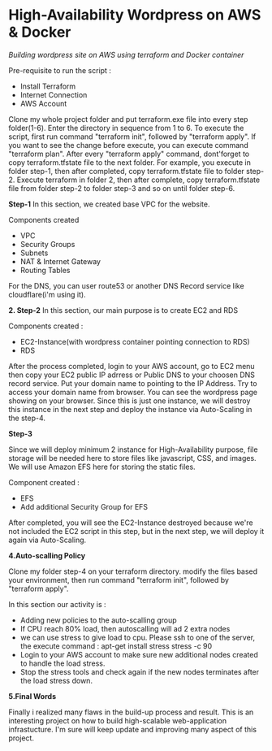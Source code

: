 # High-Availability Wordpress on AWS & Docker

_Building wordpress site on AWS using terraform and Docker container_


Pre-requisite to run the script :
- Install Terraform
- Internet Connection
- AWS Account

Clone my whole project folder and put terraform.exe file into every step folder(1-6). Enter the directory in sequence from 1 to 6. To execute the script, first run command "terraform init", followed by "terraform apply". If you want to see the change before execute, you can execute command "terraform plan". After every "terraform apply" command, dont'forget to copy terraform.tfstate file to the next folder. For example, you execute in folder step-1, then after completed, copy terraform.tfstate file to folder step-2. Execute terraform in folder 2, then after complete, copy terraform.tfstate file from folder step-2 to folder step-3 and so on until folder step-6.


**Step-1**
In this section, we created base VPC for the website.

Components created
- VPC
- Security Groups
- Subnets
- NAT & Internet Gateway
- Routing Tables

For the DNS, you can user route53 or another DNS Record service like cloudflare(i'm using it).

**2. Step-2**
In this section, our main purpose is to create EC2 and RDS

Components created :
- EC2-Instance(with wordpress container pointing connection to RDS)
- RDS 

After the process completed, login to your AWS account, go to EC2 menu then copy your EC2 public IP adrress or Public DNS to your choosen DNS record service. Put your domain name to pointing to the IP Address. Try to access your domain name from browser. You can see the wordpress page showing on your browser. Since this is just one instance, we will destroy this instance in the next step and deploy the instance via Auto-Scaling in the step-4.

**Step-3**

Since we will deploy minimum 2 instance for High-Availability purpose, file storage will be needed here to store files like javascript, CSS, and images. We will use Amazon EFS here for storing the static files.

Component created :
- EFS
- Add additional Security Group for EFS

After completed, you will see the EC2-Instance destroyed because we're not included the EC2 script in this step, but in the next step, we will deploy it again via Auto-Scaling.

**4.Auto-scalling Policy**

Clone my folder step-4 on your terraform directory. modify the files based your environment, then run command "terraform init", followed by "terraform apply".

In this section our activity is :
- Adding new policies to the auto-scalling group 
- If CPU reach 80% load, then autoscalling will ad 2 extra nodes
- we can use stress to give load to cpu. Please ssh to one of the server, the execute
  command : apt-get install stress
            stress -c 90
- Login to your AWS account to make sure new additional nodes created to handle the load stress.
- Stop the stress tools and check again if the new nodes terminates after the load stress down.
            
 **5.Final Words**
 
Finally i realized many flaws in the build-up process and result. This is an interesting project on how to build high-scalable web-application infrastucture. I'm sure will keep update and improving many aspect of this project.
